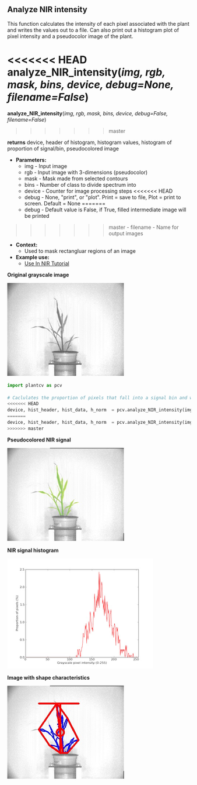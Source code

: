 ## Analyze NIR intensity

This function calculates the intensity of each pixel associated with the plant and writes 
the values out to a file. Can also print out a histogram plot of pixel intensity and a pseudocolor image of the plant.

<<<<<<< HEAD
**analyze_NIR_intensity**(*img, rgb, mask, bins, device, debug=None, filename=False*)
=======
**analyze_NIR_intensity**(*img, rgb, mask, bins, device, debug=False, filename=False*)
>>>>>>> master

**returns** device, header of histogram, histogram values, histogram of proportion of signal/bin, pseudocolored image

- **Parameters:**
    - img - Input image
    - rgb - Input image with 3-dimensions (pseudocolor)
    - mask - Mask made from selected contours
    - bins - Number of class to divide spectrum into
    - device - Counter for image processing steps
<<<<<<< HEAD
    - debug - None, "print", or "plot". Print = save to file, Plot = print to screen. Default = None
=======
    - debug - Default value is False, if True, filled intermediate image will be printed
>>>>>>> master
    - filename - Name for output images
- **Context:**
    - Used to mask rectangluar regions of an image
- **Example use:**
    - [Use In NIR Tutorial](nir_tutorial.md)

**Original grayscale image**

![Screenshot](img/documentation_images/analyze_NIR_intensity/original_image.jpg)

```python
import plantcv as pcv

# Caclulates the proportion of pixels that fall into a signal bin and writes the values to a file. Also provides a histogram of this data and a pseudocolored image of the plant.
<<<<<<< HEAD
device, hist_header, hist_data, h_norm  = pcv.analyze_NIR_intensity(img, rgb, mask, 256, device, debug="print", filename="pseudocolored_plant")
=======
device, hist_header, hist_data, h_norm  = pcv.analyze_NIR_intensity(img, rgb, mask, 256, device, debug=True, filename="pseudocolored_plant")
>>>>>>> master
```

**Pseudocolored NIR signal**

![Screenshot](img/documentation_images/analyze_NIR_intensity/pseudocolored_image.jpg)

**NIR signal histogram**

![Screenshot](img/documentation_images/analyze_NIR_intensity/nir_histogram.jpg)

**Image with shape characteristics**

![Screenshot](img/documentation_images/analyze_NIR_intensity/shapes.jpg)
